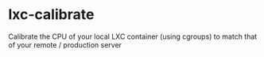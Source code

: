 # lxc-calibrate
Calibrate the CPU of your local LXC container (using cgroups) to match that of your remote / production server
